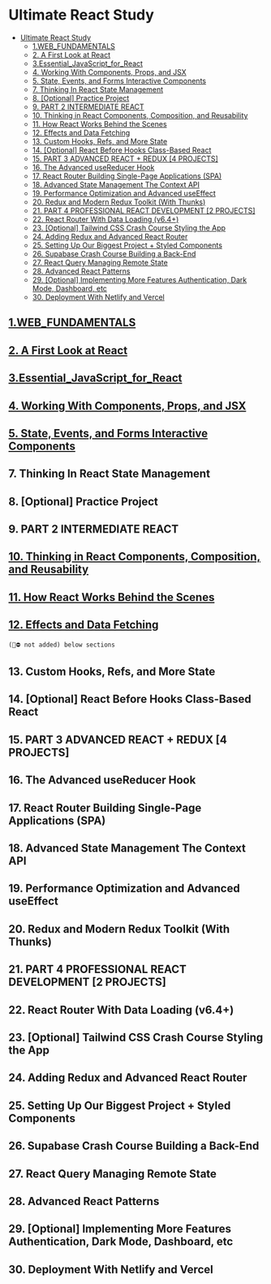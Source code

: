 # Ultimate React Study

- [Ultimate React Study](#ultimate-react-study)
  - [1.WEB\_FUNDAMENTALS](#1web_fundamentals)
  - [2. A First Look at React](#2-a-first-look-at-react)
  - [3.Essential\_JavaScript\_for\_React](#3essential_javascript_for_react)
  - [4. Working With Components, Props, and JSX](#4-working-with-components-props-and-jsx)
  - [5. State, Events, and Forms Interactive Components](#5-state-events-and-forms-interactive-components)
  - [7. Thinking In React State Management](#7-thinking-in-react-state-management)
  - [8. \[Optional\] Practice Project](#8-optional-practice-project)
  - [9. PART 2 INTERMEDIATE REACT](#9-part-2-intermediate-react)
  - [10. Thinking in React Components, Composition, and Reusability](#10-thinking-in-react-components-composition-and-reusability)
  - [11. How React Works Behind the Scenes](#11-how-react-works-behind-the-scenes)
  - [12. Effects and Data Fetching](#12-effects-and-data-fetching)
  - [13. Custom Hooks, Refs, and More State](#13-custom-hooks-refs-and-more-state)
  - [14. \[Optional\] React Before Hooks Class-Based React](#14-optional-react-before-hooks-class-based-react)
  - [15. PART 3 ADVANCED REACT + REDUX \[4 PROJECTS\]](#15-part-3-advanced-react--redux-4-projects)
  - [16. The Advanced useReducer Hook](#16-the-advanced-usereducer-hook)
  - [17. React Router Building Single-Page Applications (SPA)](#17-react-router-building-single-page-applications-spa)
  - [18. Advanced State Management The Context API](#18-advanced-state-management-the-context-api)
  - [19. Performance Optimization and Advanced useEffect](#19-performance-optimization-and-advanced-useeffect)
  - [20. Redux and Modern Redux Toolkit (With Thunks)](#20-redux-and-modern-redux-toolkit-with-thunks)
  - [21. PART 4 PROFESSIONAL REACT DEVELOPMENT \[2 PROJECTS\]](#21-part-4-professional-react-development-2-projects)
  - [22. React Router With Data Loading (v6.4+)](#22-react-router-with-data-loading-v64)
  - [23. \[Optional\] Tailwind CSS Crash Course Styling the App](#23-optional-tailwind-css-crash-course-styling-the-app)
  - [24. Adding Redux and Advanced React Router](#24-adding-redux-and-advanced-react-router)
  - [25. Setting Up Our Biggest Project + Styled Components](#25-setting-up-our-biggest-project--styled-components)
  - [26. Supabase Crash Course Building a Back-End](#26-supabase-crash-course-building-a-back-end)
  - [27. React Query Managing Remote State](#27-react-query-managing-remote-state)
  - [28. Advanced React Patterns](#28-advanced-react-patterns)
  - [29. \[Optional\] Implementing More Features Authentication, Dark Mode, Dashboard, etc](#29-optional-implementing-more-features-authentication-dark-mode-dashboard-etc)
  - [30. Deployment With Netlify and Vercel](#30-deployment-with-netlify-and-vercel)

## [1.WEB_FUNDAMENTALS](./docs/1.PART_REACT_FUNDAMENTALS/readme.md)

## [2. A First Look at React](./docs/2..A_First_Look_at%20_React/readme.md)

## [3.Essential_JavaScript_for_React](./docs/3.Essential_JavaScript_for_React/readme.md)


## [4. Working With Components, Props, and JSX](./docs/4.WorkingWithComponentsPropsandJSX/readme.md)


## [5. State, Events, and Forms Interactive Components](./docs/6.State_Events_and_Forms_Interactive_Components/readme.md)

## 7. Thinking In React State Management

## 8. [Optional] Practice Project

## 9. PART 2 INTERMEDIATE REACT

## [10. Thinking in React Components, Composition, and Reusability](./docs/10-ThinkinginReactComponentsComposition,andReusability/readme.md)

## [11. How React Works Behind the Scenes](./docs/11-HowReactWorksBehindtheScenes/readme.md)

## [12. Effects and Data Fetching](./docs/12%20-%20Effects%20and%20Data%20Fetching/readme.md)

`(🦺⛔ not added) below sections`
## 13. Custom Hooks, Refs, and More State

## 14. [Optional] React Before Hooks Class-Based React

## 15. PART 3 ADVANCED REACT + REDUX [4 PROJECTS]

## 16. The Advanced useReducer Hook

## 17. React Router Building Single-Page Applications (SPA)

## 18. Advanced State Management The Context API

## 19. Performance Optimization and Advanced useEffect

## 20. Redux and Modern Redux Toolkit (With Thunks)

## 21. PART 4 PROFESSIONAL REACT DEVELOPMENT [2 PROJECTS]

## 22. React Router With Data Loading (v6.4+)

## 23. [Optional] Tailwind CSS Crash Course Styling the App

## 24. Adding Redux and Advanced React Router

## 25. Setting Up Our Biggest Project + Styled Components

## 26. Supabase Crash Course Building a Back-End

## 27. React Query Managing Remote State

## 28. Advanced React Patterns

## 29. [Optional] Implementing More Features Authentication, Dark Mode, Dashboard, etc

## 30. Deployment With Netlify and Vercel
